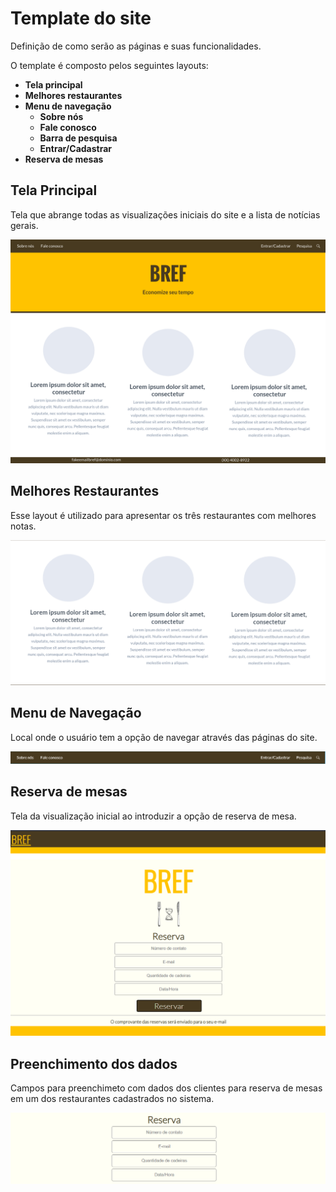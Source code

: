 # Template do site

Definição de como serão as páginas e suas funcionalidades.


O template é composto pelos seguintes layouts:
- **Tela principal**
- **Melhores restaurantes**
- **Menu de navegação**
  - **Sobre nós**
  - **Fale conosco**
  - **Barra de pesquisa**
  - **Entrar/Cadastrar**
- **Reserva de mesas** 
  
## Tela Principal

Tela que abrange todas as visualizações iniciais do site e a lista de notícias gerais.

![Pagina Inicial](img/Pagina_Inicial.png)

## Melhores Restaurantes

Esse layout é utilizado para apresentar os três restaurantes com melhores notas.

![Melhores Restaurantes](img/melhores-restaurantes.PNG)

## Menu de Navegação

Local onde o usuário tem a opção de navegar através das páginas do site.

![Menu de Navegação](img/menu-de-navegacao.PNG)




## Reserva de mesas

Tela da visualização inicial ao introduzir a opção de reserva de mesa.

![reserva](img/reserva.png)

## Preenchimento dos dados

Campos para preenchimeto com dados dos clientes para reserva de mesas em um dos restaurantes cadastrados no sistema.

![preenchimentoDados](img/dados.png)


